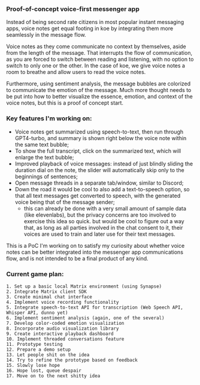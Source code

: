### Proof-of-concept voice-first messenger app
Instead of being second rate citizens in most popular instant messaging apps, voice notes get equal footing in koe by integrating them more seamlessly in the message flow. 

Voice notes as they come communicate no context by themselves, aside from the length of the message. That interrupts the flow of communication, as you are forced to switch between reading and listening, with no option to switch to only one or the other. In the case of koe, we give voice notes a room to breathe and allow users to read the voice notes. 

Furthermore, using sentiment analysis, the message bubbles are colorized to communicate the emotion of the message. Much more thought needs to be put into how to better visualize the essence, emotion, and context of the voice notes, but this is a proof of concept start.

### Key features I'm working on:
- Voice notes get summarized using speech-to-text, then run through GPT4-turbo, and summary is shown right below the voice note within the same text bubble;
- To show the full transcript, click on the summarized text, which will enlarge the text bubble;
- Improved playback of voice messages: instead of just blindly sliding the duration dial on the note, the slider will automatically skip only to the beginnings of sentences;
- Open message threads in a separate tab/window, similar to Discord;
- Down the road it would be cool to also add a text-to-speech option, so that all text messages get converted to speech, with the generated voice being that of the message sender;
    - this can already be done with a very small amount of sample data (like elevenlabs), but the privacy concerns are too involved to exercise this idea so quick. but would be cool to figure out a way that, as long as all parties involved in the chat consent to it, their voices are used to train and later use for their text messages.

This is a PoC I'm working on to satisfy my curiosity about whether voice notes can be better integrated into the messenger app communications flow, and is not intended to be a final product of any kind.

### Current game plan:
	1. Set up a basic local Matrix environment (using Synapse)
	2. Integrate Matrix client SDK
	3. Create minimal chat interface
	4. Implement voice recording functionality
	5. Integrate speech-to-text API for transcription (Web Speech API, Whisper API, dunno yet)
	6. Implement sentiment analysis (again, one of the several)
	7. Develop color-coded emotion visualization
	8. Incorporate audio visualization library
	9. Create interactive playback dashboard
	10. Implement threaded conversations feature
	11. Prototype testing
	12. Prepare a demo setup
	13. Let people shit on the idea
	14. Try to refine the prototype based on feedback
	15. Slowly lose hope
	16. Hope lost, queue despair
	17. Move on to the next shitty idea